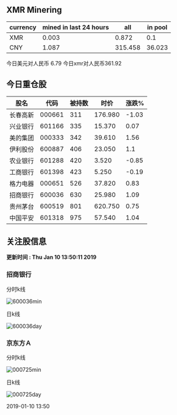 ## XMR Minering

|currency|mined in last 24 hours|all|in pool|
|---|---|---|---|
|XMR|0.003|0.872|0.1|
|CNY|1.087|315.458|36.023|

今日美元对人民币 6.79	今日xmr对人民币361.92


## 今日重仓股 

|股名|代码|被持数|时价|涨跌%|
|---|---|---|---|---|
|长春高新|000661|311|176.980|-1.03|
|兴业银行|601166|335|15.370|0.07|
|美的集团|000333|342|39.610|1.56|
|伊利股份|600887|406|23.050|1.1|
|农业银行|601288|420|3.520|-0.85|
|工商银行|601398|423|5.250|-0.19|
|格力电器|000651|526|37.820|0.83|
|招商银行|600036|630|25.980|1.09|
|贵州茅台|600519|801|620.750|0.75|
|中国平安|601318|975|57.540|1.04|

## 关注股信息
**更新时间 : Thu Jan 10 13:50:11 2019**
### 招商银行 
分时k线

![600036min](http://image.sinajs.cn/newchart/min/n/sh600036.gif)

日k线

![600036day](http://image.sinajs.cn/newchart/daily/n/sh600036.gif)

### 京东方Ａ 
分时k线

![000725min](http://image.sinajs.cn/newchart/min/n/sz000725.gif)

日k线

![000725day](http://image.sinajs.cn/newchart/daily/n/sz000725.gif)

2019-01-10 13:50